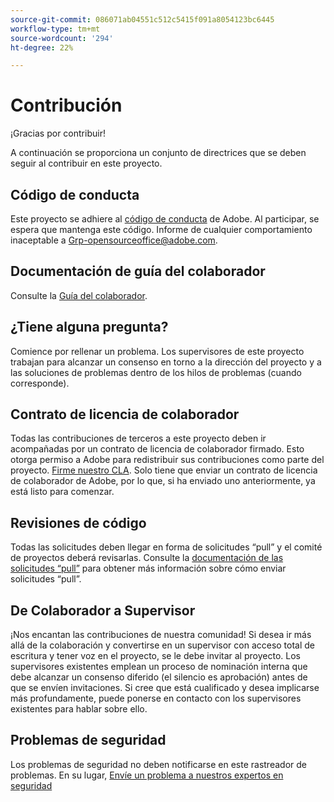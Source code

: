 ```yaml
---
source-git-commit: 086071ab04551c512c5415f091a8054123bc6445
workflow-type: tm+mt
source-wordcount: '294'
ht-degree: 22%

---
```

# Contribución

¡Gracias por contribuir!

A continuación se proporciona un conjunto de directrices que se deben seguir al contribuir en este proyecto.

## Código de conducta

Este proyecto se adhiere al [código de conducta](code-of-conduct.md) de Adobe. Al participar, se espera que mantenga este código. Informe de cualquier comportamiento inaceptable a
[Grp-opensourceoffice@adobe.com](mailto:Grp-opensourceoffice@adobe.com).

## Documentación de guía del colaborador

Consulte la [Guía del colaborador](https://experienceleague.adobe.com/docs/contributor/contributor-guide/introduction.html?lang=es).

## ¿Tiene alguna pregunta?

Comience por rellenar un problema. Los supervisores de este proyecto trabajan para alcanzar un consenso en torno a la dirección del proyecto y a las soluciones de problemas dentro de los hilos de problemas (cuando corresponde).

## Contrato de licencia de colaborador

Todas las contribuciones de terceros a este proyecto deben ir acompañadas por un contrato de licencia de colaborador firmado. Esto otorga permiso a Adobe para redistribuir sus contribuciones como parte del proyecto. [Firme nuestro CLA](http://opensource.adobe.com/cla.html). Solo tiene que enviar un contrato de licencia de colaborador de Adobe, por lo que, si ha enviado uno anteriormente, ya está listo para comenzar.

## Revisiones de código

Todas las solicitudes deben llegar en forma de solicitudes “pull” y el comité de proyectos deberá revisarlas. Consulte la [documentación de las solicitudes “pull”](https://help.github.com/es/github/collaborating-with-issues-and-pull-requests/about-pull-requests) para obtener más información sobre cómo enviar solicitudes “pull”.

<!--
Lastly, please follow the [pull request template](PULL_REQUEST_TEMPLATE.md) when
submitting a pull request!
-->

## De Colaborador a Supervisor

¡Nos encantan las contribuciones de nuestra comunidad! Si desea ir más allá de la colaboración y convertirse en un supervisor con acceso total de escritura y tener voz en el proyecto, se le debe invitar al proyecto. Los supervisores existentes emplean un proceso de nominación interna que debe alcanzar un consenso diferido (el silencio es aprobación) antes de que se envíen invitaciones. Si cree que está cualificado y desea implicarse más profundamente, puede ponerse en contacto con los supervisores existentes para hablar sobre ello.

## Problemas de seguridad

Los problemas de seguridad no deben notificarse en este rastreador de problemas. En su lugar, [Envíe un problema a nuestros expertos en seguridad](https://helpx.adobe.com/es/security/alertus.html)
